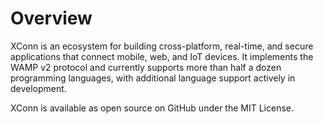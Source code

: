 # Overview
XConn is an ecosystem for building cross-platform, real-time, and secure applications that connect mobile, web, and IoT devices. It implements the WAMP v2 protocol and currently supports more than half a dozen programming languages, with additional language support actively in development.

XConn is available as open source on GitHub under the MIT License.

